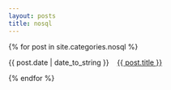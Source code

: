 ```yaml
---
layout: posts
title: nosql
---
```


{% for post in site.categories.nosql %}
<p>{{ post.date | date_to_string }}&nbsp;&nbsp;&nbsp;&nbsp;<a href="{{ post.url }}">{{ post.title }}</a><p>
{% endfor %}